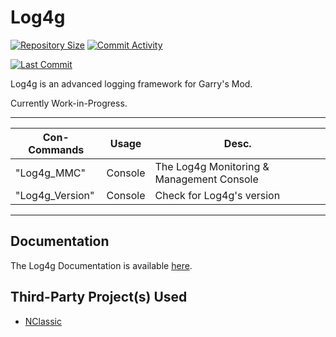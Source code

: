 # Log4g

[![Repository Size](https://img.shields.io/github/repo-size/GrayWolf64/gmod-logging-log4g?label=Repository%20Size&style=flat-square)](https://github.com/GrayWolf64/gmod-logging-log4g/)
[![Commit Activity](https://img.shields.io/github/commit-activity/m/GrayWolf64/gmod-logging-log4g?label=Commit%20Activity&style=flat-square)](https://github.com/GrayWolf64/gmod-logging-log4g/graphs/commit-activity)

[![Last Commit](https://img.shields.io/github/last-commit/GrayWolf64/gmod-logging-log4g)](https://github.com/GrayWolf64/gmod-logging-log4g/)

Log4g is an advanced logging framework for Garry's Mod.

Currently Work-in-Progress.

---

| Con-Commands    | Usage   | Desc.                                     |
| --------------- | ------- | ----------------------------------------- |
| "Log4g_MMC"     | Console | The Log4g Monitoring & Management Console |
| "Log4g_Version" | Console | Check for Log4g's version                 |

---

## Documentation

The Log4g Documentation is available [here](https://github.com/GrayWolf64/Log4g/wiki).

## Third-Party Project(s) Used

- [NClassic](https://github.com/ImpishDeathTech/nclassic)

